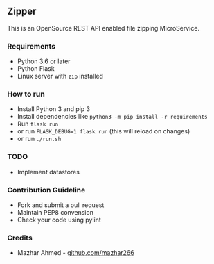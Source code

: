 ## Zipper

This is an OpenSource REST API enabled file zipping MicroService.

### Requirements

- Python 3.6 or later
- Python Flask
- Linux server with `zip` installed

### How to run

- Install Python 3 and pip 3
- Install dependencies like `python3 -m pip install -r requirements`
- Run `flask run`
- or run `FLASK_DEBUG=1 flask run` (this will reload on changes)
- or run `./run.sh`

### TODO

- Implement datastores

### Contribution Guideline

- Fork and submit a pull request
- Maintain PEP8 convension
- Check your code using pylint

### Credits

- Mazhar Ahmed - [github.com/mazhar266](https://github.com/mazhar266)
